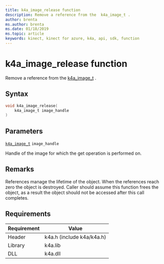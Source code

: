 ```yaml
---
title: k4a_image_release function
description: Remove a reference from the  k4a_image_t . 
author: brenta
ms.author: brenta
ms.date: 01/18/2019
ms.topic: article
keywords: kinect, kinect for azure, k4a, api, sdk, function
---
```

# k4a_image_release function

Remove a reference from the 
[k4a_image_t](~/api/current/k4a-image-t.md)
. 

## Syntax

```C
void k4a_image_release(
    k4a_image_t image_handle
)
```
## Parameters

[`k4a_image_t`](~/api/current/k4a-image-t.md) `image_handle`

Handle of the image for which the get operation is performed on.

## Remarks
References manage the lifetime of the object. When the references reach zero the object is destroyed. Caller should assume this function frees the object, as a result the object should not be accessed after this call completes.

## Requirements

Requirement | Value
------------|--------------------------------
 Header | k4a.h (include k4a/k4a.h) 
 Library | k4a.lib 
 DLL | k4a.dll 



